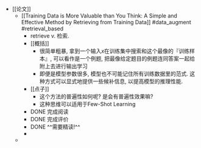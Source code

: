 - [[论文]]
	- [[Training Data is More Valuable than You Think: A Simple and Effective Method by Retrieving from Training Data]] #data_augment #retrieval_based
		- retrieve v. 检索.
		- [[概括]]
			- 很简单粗暴, 拿到一个输入$x$在训练集中搜索和这个最像的『训练样本』, 可以看作是一个例题, 把最像给定题目的例题连同答案一起给附上去进行输出学习
			- 即便是模型参数很多,  模型也不可能记住所有训练数据里的范式. 这种方式可以显式地提供一些候补信息, 以提高模型的推理性能.
		- [[点子]]
			- 这个方法的普遍性如何呢? 是会有普遍性效果嘛?
			- 这种思维可以适用于Few-Shot Learning
		- DONE 完成阅读
		- DONE 完成评价
		- DONE ^^需要精读!^^
		-
	-